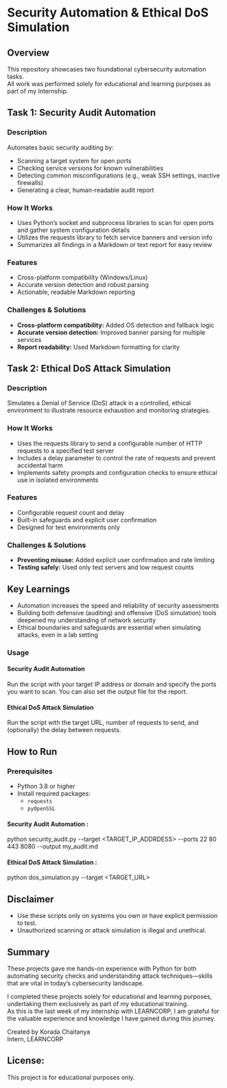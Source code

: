 # Security Automation & Ethical DoS Simulation

## Overview

This repository showcases two foundational cybersecurity automation tasks.  
All work was performed solely for educational and learning purposes as part of my Internship.

## Task 1: Security Audit Automation

### Description

Automates basic security auditing by:

- Scanning a target system for open ports
- Checking service versions for known vulnerabilities
- Detecting common misconfigurations (e.g., weak SSH settings, inactive firewalls)
- Generating a clear, human-readable audit report

### How It Works

- Uses Python’s socket and subprocess libraries to scan for open ports and gather system configuration details
- Utilizes the requests library to fetch service banners and version info
- Summarizes all findings in a Markdown or text report for easy review

### Features

- Cross-platform compatibility (Windows/Linux)
- Accurate version detection and robust parsing
- Actionable, readable Markdown reporting

### Challenges & Solutions

- **Cross-platform compatibility:** Added OS detection and fallback logic
- **Accurate version detection:** Improved banner parsing for multiple services
- **Report readability:** Used Markdown formatting for clarity

## Task 2: Ethical DoS Attack Simulation

### Description

Simulates a Denial of Service (DoS) attack in a controlled, ethical environment to illustrate resource exhaustion and monitoring strategies.

### How It Works

- Uses the requests library to send a configurable number of HTTP requests to a specified test server
- Includes a delay parameter to control the rate of requests and prevent accidental harm
- Implements safety prompts and configuration checks to ensure ethical use in isolated environments

### Features

- Configurable request count and delay
- Built-in safeguards and explicit user confirmation
- Designed for test environments only

### Challenges & Solutions

- **Preventing misuse:** Added explicit user confirmation and rate limiting
- **Testing safely:** Used only test servers and low request counts

## Key Learnings

- Automation increases the speed and reliability of security assessments
- Building both defensive (auditing) and offensive (DoS simulation) tools deepened my understanding of network security
- Ethical boundaries and safeguards are essential when simulating attacks, even in a lab setting

### Usage

#### Security Audit Automation

Run the script with your target IP address or domain and specify the ports you want to scan. You can also set the output file for the report.

#### Ethical DoS Attack Simulation

Run the script with the target URL, number of requests to send, and (optionally) the delay between requests.

## How to Run

### Prerequisites

- Python 3.8 or higher
- Install required packages:
  - `requests`
  - `pyOpenSSL`

#### Security Audit Automation :
python security_audit.py --target <TARGET_IP_ADDRDESS> --ports 22 80 443 8080 --output my_audit.md

#### Ethical DoS Attack Simulation :
python dos_simulation.py --target <TARGET_URL> 

## Disclaimer

- Use these scripts only on systems you own or have explicit permission to test.
- Unauthorized scanning or attack simulation is illegal and unethical.

## Summary

These projects gave me hands-on experience with Python for both automating security checks and understanding attack techniques—skills that are vital in today’s cybersecurity landscape.

I completed these projects solely for educational and learning purposes, undertaking them exclusively as part of my educational training.  
As this is the last week of my internship with LEARNCORP, I am grateful for the valuable experience and knowledge I have gained during this journey.

Created by Korada Chaitanya  
Intern, LEARNCORP

## License:
This project is for educational purposes only.

